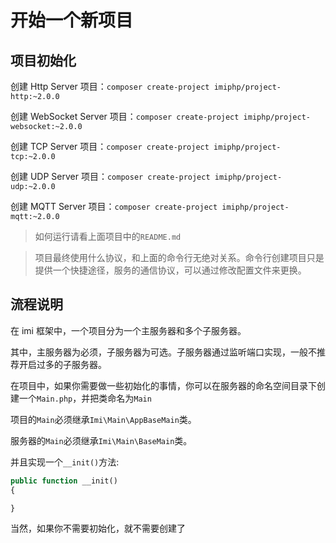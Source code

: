 # 开始一个新项目

## 项目初始化

创建 Http Server 项目：`composer create-project imiphp/project-http:~2.0.0`

创建 WebSocket Server 项目：`composer create-project imiphp/project-websocket:~2.0.0`

创建 TCP Server 项目：`composer create-project imiphp/project-tcp:~2.0.0`

创建 UDP Server 项目：`composer create-project imiphp/project-udp:~2.0.0`

创建 MQTT Server 项目：`composer create-project imiphp/project-mqtt:~2.0.0`

> 如何运行请看上面项目中的`README.md`

> 项目最终使用什么协议，和上面的命令行无绝对关系。命令行创建项目只是提供一个快捷途径，服务的通信协议，可以通过修改配置文件来更换。

## 流程说明

在 imi 框架中，一个项目分为一个主服务器和多个子服务器。

其中，主服务器为必须，子服务器为可选。子服务器通过监听端口实现，一般不推荐开启过多的子服务器。

在项目中，如果你需要做一些初始化的事情，你可以在服务器的命名空间目录下创建一个`Main.php`，并把类命名为`Main`

项目的`Main`必须继承`Imi\Main\AppBaseMain`类。

服务器的`Main`必须继承`Imi\Main\BaseMain`类。

并且实现一个`__init()`方法:

```php
public function __init()
{

}
```

当然，如果你不需要初始化，就不需要创建了
